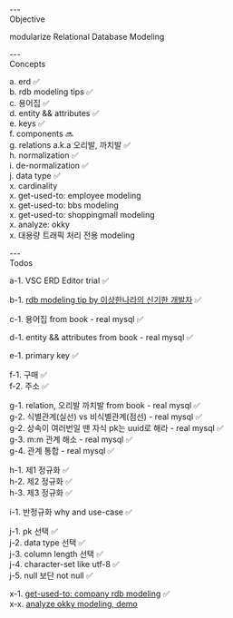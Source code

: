 
---\
Objective

modularize Relational Database Modeling


---\
Concepts 


a. erd :white_check_mark:\
b. rdb modeling tips :white_check_mark:\
c. 용어집 :white_check_mark:\
d. entity && attributes :white_check_mark:\
e. keys :white_check_mark:\
f. components :soon:\
g. relations a.k.a 오리발, 까치발 :white_check_mark:\
h. normalization :white_check_mark:\
i. de-normalization :white_check_mark:\
j. data type :white_check_mark:\
x. cardinality\
x. get-used-to: employee modeling\
x. get-used-to: bbs modeling\
x. get-used-to: shoppingmall modeling\
x. analyze: okky\
x. 대용량 트래픽 처리 전용 modeling






---\
Todos


a-1. VSC ERD Editor trial :white_check_mark:

b-1. [rdb modeling tip by 이상한나라의 신기한 개발자](https://www.youtube.com/watch?v=T_0TaT0bFHQ) :white_check_mark:

c-1. 용어집 from book - real mysql :white_check_mark:

d-1. entity && attributes from book - real mysql :white_check_mark:

e-1. primary key :white_check_mark:

f-1. 구매 :white_check_mark:\
f-2. 주소 :white_check_mark:

g-1. relation, 오리발 까치발 from book - real mysql :white_check_mark:\
g-2. 식별관계(실선) vs 비식별관계(점선) - real mysql :white_check_mark:\
g-2. 상속이 여러번일 땐 자식 pk는 uuid로 해라 - real mysql :white_check_mark:\
g-3. m:m 관계 해소 - real mysql :white_check_mark:\
g-4. 관계 통합 - real mysql :white_check_mark:

h-1. 제1 정규화 :white_check_mark:\
h-2. 제2 정규화 :white_check_mark:\
h-3. 제3 정규화 :white_check_mark:

i-1. 반정규화 why and use-case :white_check_mark:

j-1. pk 선택 :white_check_mark:\
j-2. data type 선택 :white_check_mark:\
j-3. column length 선택 :white_check_mark:\
j-4. character-set like utf-8 :white_check_mark:\
j-5. null 보단 not null :white_check_mark:

x-1. [get-used-to: company rdb modeling](https://www.youtube.com/watch?v=HXV3zeQKqGY) :white_check_mark:\
x-x. [analyze okky modeling, demo](https://vuerd.github.io/)

